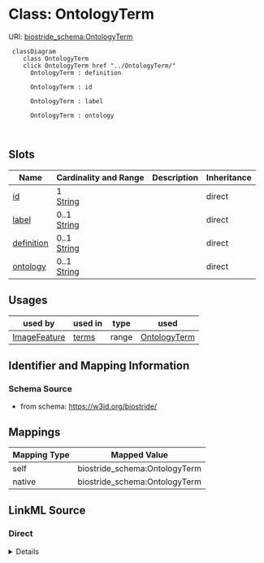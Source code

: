 

# Class: OntologyTerm 



URI: [biostride_schema:OntologyTerm](https://w3id.org/biostride/schema/OntologyTerm)





```mermaid
 classDiagram
    class OntologyTerm
    click OntologyTerm href "../OntologyTerm/"
      OntologyTerm : definition
        
      OntologyTerm : id
        
      OntologyTerm : label
        
      OntologyTerm : ontology
        
      
```




<!-- no inheritance hierarchy -->


## Slots

| Name | Cardinality and Range | Description | Inheritance |
| ---  | --- | --- | --- |
| [id](id.md) | 1 <br/> [String](String.md) |  | direct |
| [label](label.md) | 0..1 <br/> [String](String.md) |  | direct |
| [definition](definition.md) | 0..1 <br/> [String](String.md) |  | direct |
| [ontology](ontology.md) | 0..1 <br/> [String](String.md) |  | direct |





## Usages

| used by | used in | type | used |
| ---  | --- | --- | --- |
| [ImageFeature](ImageFeature.md) | [terms](terms.md) | range | [OntologyTerm](OntologyTerm.md) |







## Identifier and Mapping Information






### Schema Source


* from schema: https://w3id.org/biostride/




## Mappings

| Mapping Type | Mapped Value |
| ---  | ---  |
| self | biostride_schema:OntologyTerm |
| native | biostride_schema:OntologyTerm |






## LinkML Source

<!-- TODO: investigate https://stackoverflow.com/questions/37606292/how-to-create-tabbed-code-blocks-in-mkdocs-or-sphinx -->

### Direct

<details>
```yaml
name: OntologyTerm
from_schema: https://w3id.org/biostride/
attributes:
  id:
    name: id
    from_schema: https://w3id.org/biostride/
    identifier: true
    domain_of:
    - NamedThing
    - OntologyTerm
    range: string
    required: true
  label:
    name: label
    from_schema: https://w3id.org/biostride/
    rank: 1000
    domain_of:
    - OntologyTerm
    range: string
  definition:
    name: definition
    from_schema: https://w3id.org/biostride/
    rank: 1000
    domain_of:
    - OntologyTerm
    range: string
  ontology:
    name: ontology
    from_schema: https://w3id.org/biostride/
    rank: 1000
    domain_of:
    - OntologyTerm
    range: string

```
</details>

### Induced

<details>
```yaml
name: OntologyTerm
from_schema: https://w3id.org/biostride/
attributes:
  id:
    name: id
    from_schema: https://w3id.org/biostride/
    identifier: true
    alias: id
    owner: OntologyTerm
    domain_of:
    - NamedThing
    - OntologyTerm
    range: string
    required: true
  label:
    name: label
    from_schema: https://w3id.org/biostride/
    rank: 1000
    alias: label
    owner: OntologyTerm
    domain_of:
    - OntologyTerm
    range: string
  definition:
    name: definition
    from_schema: https://w3id.org/biostride/
    rank: 1000
    alias: definition
    owner: OntologyTerm
    domain_of:
    - OntologyTerm
    range: string
  ontology:
    name: ontology
    from_schema: https://w3id.org/biostride/
    rank: 1000
    alias: ontology
    owner: OntologyTerm
    domain_of:
    - OntologyTerm
    range: string

```
</details>